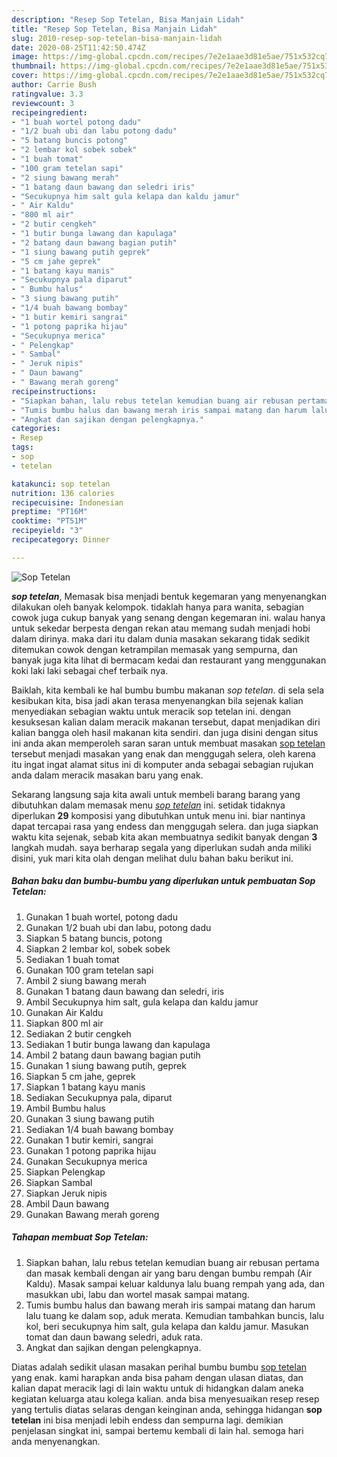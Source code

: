 ```yaml
---
description: "Resep Sop Tetelan, Bisa Manjain Lidah"
title: "Resep Sop Tetelan, Bisa Manjain Lidah"
slug: 2010-resep-sop-tetelan-bisa-manjain-lidah
date: 2020-08-25T11:42:50.474Z
image: https://img-global.cpcdn.com/recipes/7e2e1aae3d81e5ae/751x532cq70/sop-tetelan-foto-resep-utama.jpg
thumbnail: https://img-global.cpcdn.com/recipes/7e2e1aae3d81e5ae/751x532cq70/sop-tetelan-foto-resep-utama.jpg
cover: https://img-global.cpcdn.com/recipes/7e2e1aae3d81e5ae/751x532cq70/sop-tetelan-foto-resep-utama.jpg
author: Carrie Bush
ratingvalue: 3.3
reviewcount: 3
recipeingredient:
- "1 buah wortel potong dadu"
- "1/2 buah ubi dan labu potong dadu"
- "5 batang buncis potong"
- "2 lembar kol sobek sobek"
- "1 buah tomat"
- "100 gram tetelan sapi"
- "2 siung bawang merah"
- "1 batang daun bawang dan seledri iris"
- "Secukupnya him salt gula kelapa dan kaldu jamur"
- " Air Kaldu"
- "800 ml air"
- "2 butir cengkeh"
- "1 butir bunga lawang dan kapulaga"
- "2 batang daun bawang bagian putih"
- "1 siung bawang putih geprek"
- "5 cm jahe geprek"
- "1 batang kayu manis"
- "Secukupnya pala diparut"
- " Bumbu halus"
- "3 siung bawang putih"
- "1/4 buah bawang bombay"
- "1 butir kemiri sangrai"
- "1 potong paprika hijau"
- "Secukupnya merica"
- " Pelengkap"
- " Sambal"
- " Jeruk nipis"
- " Daun bawang"
- " Bawang merah goreng"
recipeinstructions:
- "Siapkan bahan, lalu rebus tetelan kemudian buang air rebusan pertama dan masak kembali dengan air yang baru dengan bumbu rempah (Air Kaldu). Masak sampai keluar kaldunya lalu buang rempah yang ada, dan masukkan ubi, labu dan wortel masak sampai matang."
- "Tumis bumbu halus dan bawang merah iris sampai matang dan harum lalu tuang ke dalam sop, aduk merata. Kemudian tambahkan buncis, lalu kol, beri secukupnya him salt, gula kelapa dan kaldu jamur. Masukan tomat dan daun bawang seledri, aduk rata."
- "Angkat dan sajikan dengan pelengkapnya."
categories:
- Resep
tags:
- sop
- tetelan

katakunci: sop tetelan 
nutrition: 136 calories
recipecuisine: Indonesian
preptime: "PT16M"
cooktime: "PT51M"
recipeyield: "3"
recipecategory: Dinner

---
```



![Sop Tetelan](https://img-global.cpcdn.com/recipes/7e2e1aae3d81e5ae/751x532cq70/sop-tetelan-foto-resep-utama.jpg)

<b><i>sop tetelan</i></b>, Memasak bisa menjadi bentuk kegemaran yang menyenangkan dilakukan oleh banyak kelompok. tidaklah hanya para wanita, sebagian cowok juga cukup banyak yang senang dengan kegemaran ini. walau hanya untuk sekedar berpesta dengan rekan atau memang sudah menjadi hobi dalam dirinya. maka dari itu dalam dunia masakan sekarang tidak sedikit ditemukan cowok dengan ketrampilan memasak yang sempurna, dan banyak juga kita lihat di bermacam kedai dan restaurant yang menggunakan koki laki laki sebagai chef terbaik nya.



Baiklah, kita kembali ke hal bumbu bumbu makanan <i>sop tetelan</i>. di sela sela kesibukan kita, bisa jadi akan terasa menyenangkan bila sejenak kalian menyediakan sebagian waktu untuk meracik sop tetelan ini. dengan kesuksesan kalian dalam meracik makanan tersebut, dapat menjadikan diri kalian bangga oleh hasil makanan kita sendiri. dan juga disini dengan situs ini anda akan memperoleh saran saran untuk membuat masakan <u>sop tetelan</u> tersebut menjadi masakan yang enak dan menggugah selera, oleh karena itu ingat ingat alamat situs ini di komputer anda sebagai sebagian rujukan anda dalam meracik masakan baru yang enak.


Sekarang langsung saja kita awali untuk membeli barang barang yang dibutuhkan dalam memasak menu <u><i>sop tetelan</i></u> ini. setidak tidaknya diperlukan <b>29</b> komposisi yang dibutuhkan untuk menu ini. biar nantinya dapat tercapai rasa yang endess dan menggugah selera. dan juga siapkan waktu kita sejenak, sebab kita akan membuatnya sedikit banyak dengan <b>3</b> langkah mudah. saya berharap segala yang diperlukan sudah anda miliki disini, yuk mari kita olah dengan melihat dulu bahan baku berikut ini.

<!--inarticleads1-->

##### Bahan baku dan bumbu-bumbu yang diperlukan untuk pembuatan Sop Tetelan:

1. Gunakan 1 buah wortel, potong dadu
1. Gunakan 1/2 buah ubi dan labu, potong dadu
1. Siapkan 5 batang buncis, potong
1. Siapkan 2 lembar kol, sobek sobek
1. Sediakan 1 buah tomat
1. Gunakan 100 gram tetelan sapi
1. Ambil 2 siung bawang merah
1. Gunakan 1 batang daun bawang dan seledri, iris
1. Ambil Secukupnya him salt, gula kelapa dan kaldu jamur
1. Gunakan  Air Kaldu
1. Siapkan 800 ml air
1. Sediakan 2 butir cengkeh
1. Sediakan 1 butir bunga lawang dan kapulaga
1. Ambil 2 batang daun bawang bagian putih
1. Gunakan 1 siung bawang putih, geprek
1. Siapkan 5 cm jahe, geprek
1. Siapkan 1 batang kayu manis
1. Sediakan Secukupnya pala, diparut
1. Ambil  Bumbu halus
1. Gunakan 3 siung bawang putih
1. Sediakan 1/4 buah bawang bombay
1. Gunakan 1 butir kemiri, sangrai
1. Gunakan 1 potong paprika hijau
1. Gunakan Secukupnya merica
1. Siapkan  Pelengkap
1. Siapkan  Sambal
1. Siapkan  Jeruk nipis
1. Ambil  Daun bawang
1. Gunakan  Bawang merah goreng




<!--inarticleads2-->

##### Tahapan membuat Sop Tetelan:

1. Siapkan bahan, lalu rebus tetelan kemudian buang air rebusan pertama dan masak kembali dengan air yang baru dengan bumbu rempah (Air Kaldu). Masak sampai keluar kaldunya lalu buang rempah yang ada, dan masukkan ubi, labu dan wortel masak sampai matang.
1. Tumis bumbu halus dan bawang merah iris sampai matang dan harum lalu tuang ke dalam sop, aduk merata. Kemudian tambahkan buncis, lalu kol, beri secukupnya him salt, gula kelapa dan kaldu jamur. Masukan tomat dan daun bawang seledri, aduk rata.
1. Angkat dan sajikan dengan pelengkapnya.




Diatas adalah sedikit ulasan masakan perihal bumbu bumbu <u>sop tetelan</u> yang enak. kami harapkan anda bisa paham dengan ulasan diatas, dan kalian dapat meracik lagi di lain waktu untuk di hidangkan dalam aneka kegiatan keluarga atau kolega kalian. anda bisa menyesuaikan resep resep yang tertulis diatas selaras dengan keinginan anda, sehingga hidangan <b>sop tetelan</b> ini bisa menjadi lebih endess dan sempurna lagi. demikian penjelasan singkat ini, sampai bertemu kembali di lain hal. semoga hari anda menyenangkan.

